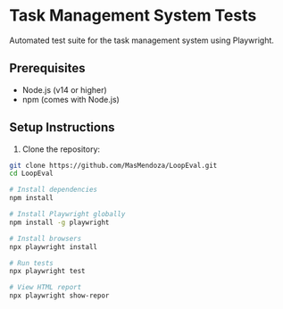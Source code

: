 # Task Management System Tests

Automated test suite for the task management system using Playwright.

## Prerequisites

- Node.js (v14 or higher)
- npm (comes with Node.js)

## Setup Instructions

1. Clone the repository:
```bash
git clone https://github.com/MasMendoza/LoopEval.git
cd LoopEval

# Install dependencies
npm install

# Install Playwright globally
npm install -g playwright

# Install browsers
npx playwright install

# Run tests
npx playwright test

# View HTML report
npx playwright show-repor
